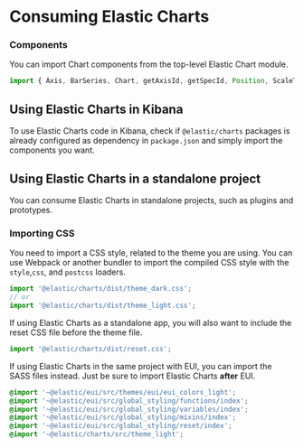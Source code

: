 # Consuming Elastic Charts

### Components

You can import Chart components from the top-level Elastic Chart module.

```js
import { Axis, BarSeries, Chart, getAxisId, getSpecId, Position, ScaleType } from '@elastic/charts';
```

## Using Elastic Charts in Kibana

To use Elastic Charts code in Kibana, check if `@elastic/charts` packages is already configured as dependency in `package.json` and simply import the components you want.

## Using Elastic Charts in a standalone project

You can consume Elastic Charts in standalone projects, such as plugins and prototypes.

### Importing CSS

You need to import a CSS style, related to the theme you are using. You can use Webpack or another bundler to import the compiled CSS style with the `style`,`css`, and `postcss` loaders.

```js
import '@elastic/charts/dist/theme_dark.css';
// or
import '@elastic/charts/dist/theme_light.css';
```

If using Elastic Charts as a standalone app, you will also want to include the reset CSS file before the theme file.

```js
import '@elastic/charts/dist/reset.css';
```

If using Elastic Charts in the same project with EUI, you can import the SASS files instead. Just be sure to import Elastic Charts **after** EUI.

```scss
@import '~@elastic/eui/src/themes/eui/eui_colors_light';
@import '~@elastic/eui/src/global_styling/functions/index';
@import '~@elastic/eui/src/global_styling/variables/index';
@import '~@elastic/eui/src/global_styling/mixins/index';
@import '~@elastic/eui/src/global_styling/reset/index';
@import '~@elastic/charts/src/theme_light';
```